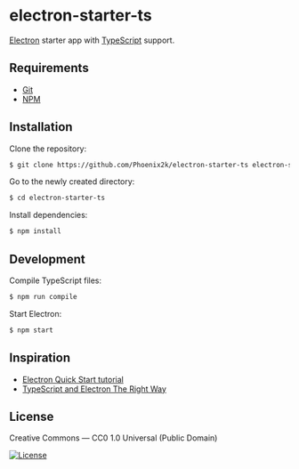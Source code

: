 electron-starter-ts
===================
[Electron][electron] starter app with [TypeScript][typescript] support.

## Requirements
* [Git][git]
* [NPM][npm]

## Installation
Clone the repository:
```sh
$ git clone https://github.com/Phoenix2k/electron-starter-ts electron-starter-ts
```
Go to the newly created directory:
```sh
$ cd electron-starter-ts
```
Install dependencies:
```sh
$ npm install
```

## Development
Compile TypeScript files:
```sh
$ npm run compile
```
Start Electron:
```sh
$ npm start
```

## Inspiration
* [Electron Quick Start tutorial][electron-quick-start]
* [TypeScript and Electron The Right Way][typescript-guide]

[electron]: https://electronjs.org/  "Electron"
[electron-quick-start]: https://electronjs.org/docs/tutorial/quick-start "Electron Quick Start Guide"
[git]: https://git-scm.com/ "Git version control"
[npm]: https://www.npmjs.com/ "Package manager for Node.js"
[typescript]: https://www.typescriptlang.org/ "TypeScript"
[typescript-guide]: https://medium.com/@davembush/typescript-and-electron-the-right-way-141c2e15e4e1 "TypeScript and Electron The Right Way"

## License
Creative Commons &mdash; CC0 1.0 Universal (Public Domain)

[![License](https://img.shields.io/badge/license-CC0%201.0-green.svg?style=flat-square)](https://creativecommons.org/publicdomain/zero/1.0/)
